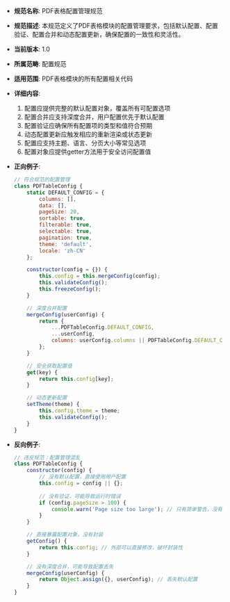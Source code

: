 <!-- FRONTEND-CONFIG-PDFTABLE-001.md -->
- **规范名称**: PDF表格配置管理规范
- **规范描述**: 本规范定义了PDF表格模块的配置管理要求，包括默认配置、配置验证、配置合并和动态配置更新，确保配置的一致性和灵活性。
- **当前版本**: 1.0
- **所属范畴**: 配置规范
- **适用范围**: PDF表格模块的所有配置相关代码
- **详细内容**:
  1. 配置应提供完整的默认配置对象，覆盖所有可配置选项
  2. 配置合并应支持深度合并，用户配置优先于默认配置
  3. 配置验证应确保所有配置项的类型和值符合预期
  4. 动态配置更新应触发相应的重新渲染或状态更新
  5. 配置应支持主题、语言、分页大小等常见选项
  6. 配置对象应提供getter方法用于安全访问配置值

- **正向例子**:
  ```javascript
  // 符合规范的配置管理
  class PDFTableConfig {
      static DEFAULT_CONFIG = {
          columns: [],
          data: [],
          pageSize: 20,
          sortable: true,
          filterable: true,
          selectable: true,
          pagination: true,
          theme: 'default',
          locale: 'zh-CN'
      };

      constructor(config = {}) {
          this.config = this.mergeConfig(config);
          this.validateConfig();
          this.freezeConfig();
      }

      // 深度合并配置
      mergeConfig(userConfig) {
          return {
              ...PDFTableConfig.DEFAULT_CONFIG,
              ...userConfig,
              columns: userConfig.columns || PDFTableConfig.DEFAULT_CONFIG.columns
          };
      }

      // 安全获取配置值
      get(key) {
          return this.config[key];
      }

      // 动态更新配置
      setTheme(theme) {
          this.config.theme = theme;
          this.validateConfig();
      }
  }
  ```

- **反向例子**:
  ```javascript
  // 违反规范：配置管理混乱
  class PDFTableConfig {
      constructor(config) {
          // 没有默认配置，直接使用用户配置
          this.config = config || {};
          
          // 没有验证，可能导致运行时错误
          if (config.pageSize > 100) {
              console.warn('Page size too large'); // 只有简单警告，没有正确处理
          }
      }

      // 直接暴露配置对象，没有封装
      getConfig() {
          return this.config; // 外部可以直接修改，破坏封装性
      }

      // 没有深度合并，可能导致配置丢失
      mergeConfig(userConfig) {
          return Object.assign({}, userConfig); // 丢失默认配置
      }
  }
